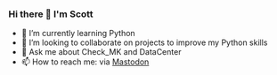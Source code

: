 ### Hi there 👋 I'm Scott


- 🌱 I’m currently learning Python
- 👯 I’m looking to collaborate on projects to improve my Python skills
- 💬 Ask me about Check_MK and DataCenter
- 📫 How to reach me: via <a rel="me" href="https://mastodon.online/@heinoscott">Mastodon</a>
